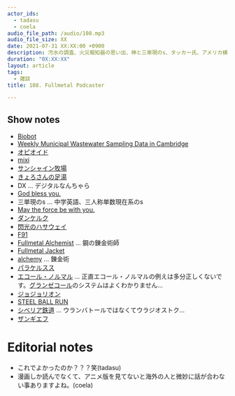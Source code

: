 ```yaml
---
actor_ids:
  - tadasu
  - coela
audio_file_path: /audio/108.mp3
audio_file_size: XX
date: 2021-07-31 XX:XX:00 +0900
description: 汚水の調査、火災報知器の思い出、神と三単現のs、タッカー氏、アメリカ横断について話しました。
duration: "0X:XX:XX"
layout: article
tags: 
  - 雑談
title: 108. Fullmetal Podcaster

---
```


## Show notes
- [Biobot](https://www.biobot.io/)
- [Weekly Municipal Wastewater Sampling Data in Cambridge](https://cityofcambridge.shinyapps.io/COVID19/?tab=wastewater)
- [オピオイド](https://ja.wikipedia.org/wiki/%E3%82%AA%E3%83%94%E3%82%AA%E3%82%A4%E3%83%89)
- [mixi](https://mixi.jp/)
- [サンシャイン牧場](https://ja.wikipedia.org/wiki/%E3%82%B5%E3%83%B3%E3%82%B7%E3%83%A3%E3%82%A4%E3%83%B3%E7%89%A7%E5%A0%B4_(%E3%82%B2%E3%83%BC%E3%83%A0))
- [きょろさんの足湯](https://sftt.jp/author/kyoro/)
- DX ... デジタルなんちゃら
- [God bless you.](https://en.wikipedia.org/wiki/God_bless_you)
- 三単現のs ... 中学英語、三人称単数現在系のs
- [May the force be with you.](https://starwars.fandom.com/wiki/May_the_Force_be_with_you)
- [ダンケルク](https://www.amazon.co.jp/dp/B07797PY1T/?tag=researchatf04-22)
- [閃光のハサウェイ](http://gundam-hathaway.net/)
- [F91](http://www.gundam-f91.net/)
- [Fullmetal Alchemist](https://www.amazon.co.jp/dp/B073ZMTVFT/?tag=researchatf04-22) ... 鋼の錬金術師
- [Fullmetal Jacket](https://www.amazon.co.jp//dp/B00FIWNLVK/?tag=researchatf04-22)
- [alchemy](https://ja.wikipedia.org/wiki/%E9%8C%AC%E9%87%91%E8%A1%93) ... 錬金術
- [パラケルスス](https://ja.wikipedia.org/wiki/%E3%83%91%E3%83%A9%E3%82%B1%E3%83%AB%E3%82%B9%E3%82%B9)
- [エコール・ノルマル](https://ja.wikipedia.org/wiki/%E3%82%A8%E3%82%B3%E3%83%BC%E3%83%AB%E3%83%BB%E3%83%8E%E3%83%AB%E3%83%9E%E3%83%AB) ... 正直エコール・ノルマルの例えは多分正しくないです。[グランゼコール](https://ja.wikipedia.org/wiki/%E3%82%B0%E3%83%A9%E3%83%B3%E3%82%BC%E3%82%B3%E3%83%BC%E3%83%AB)のシステムはよくわかりません...
- [ジョジョリオン](https://www.amazon.co.jp/dp/B095GTCKR3/?tag=researchatf04-22)
- [STEEL BALL RUN](https://www.amazon.co.jp/dp/4086189380/?tag=researchatf04-22)
- [シベリア鉄道](https://ja.wikipedia.org/wiki/%E3%82%B7%E3%83%99%E3%83%AA%E3%82%A2%E9%89%84%E9%81%93) ... ウランバトールではなくてウラジオストク...
- [ザンギエフ](https://ja.wikipedia.org/wiki/%E3%82%B6%E3%83%B3%E3%82%AE%E3%82%A8%E3%83%95)

# Editorial notes
- これでよかったのか？？？笑(tadasu)
- 漫画しか読んでなくて、アニメ版を見てないと海外の人と微妙に話が合わない事ありますよね。(coela)





